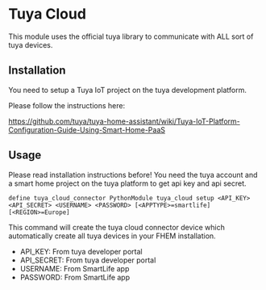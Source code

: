 
# Tuya Cloud
This module uses the official tuya library to communicate with ALL sort of tuya devices.

## Installation
You need to setup a Tuya IoT project on the tuya development platform.

Please follow the instructions here:

https://github.com/tuya/tuya-home-assistant/wiki/Tuya-IoT-Platform-Configuration-Guide-Using-Smart-Home-PaaS


## Usage
Please read installation instructions before! You need the tuya account and a smart home project on the tuya platform to get api key and api secret.

```
define tuya_cloud_connector PythonModule tuya_cloud setup <API_KEY> <API_SECRET> <USERNAME> <PASSWORD> [<APPTYPE>=smartlife] [<REGION>=Europe]
```
This command will create the tuya cloud connector device which automatically create all tuya devices in your FHEM installation.
 - API_KEY: From tuya developer portal
 - API_SECRET: From tuya developer portal
 - USERNAME: From SmartLife app
 - PASSWORD: From SmartLife app
